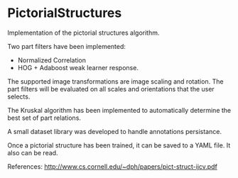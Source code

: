 PictorialStructures
===================

Implementation of the pictorial structures algorithm.

Two part filters have been implemented:
  - Normalized Correlation
  - HOG + Adaboost weak learner response.
  
The supported image transformations are image scaling and rotation. The part filters will be evaluated on all scales and orientations that the user selects.

The Kruskal algorithm has been implemented to automatically determine the best set of part relations.

A small dataset library was developed to handle annotations persistance.

Once a pictorial structure has been trained, it can be saved to a YAML file. It also can be read.


References:
http://www.cs.cornell.edu/~dph/papers/pict-struct-ijcv.pdf
